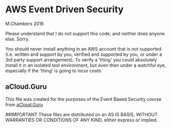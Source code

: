 # AWS Event Driven Security

M.Chambers 2016

Please understand that I do not support this code, and neither does anyone else. Sorry.

You should never install anything in an AWS account that is not supported (i.e. written and support by you, verified and supported by you, or under a 3rd party support arrangement).  To verify a 'thing' you could absolutely install it in an isolated test environment, but even then under a watchful eye, especially if the 'thing' is going to incur costs.

## aCloud.Guru
This file was created for the purposes of the Event Based Security course from [aCloud.Guru](https://acloud.guru)

##IMPORTANT
These files are distributed on an AS IS BASIS, WITHOUT WARRANTIES OR CONDITIONS OF ANY KIND, either express or implied.
